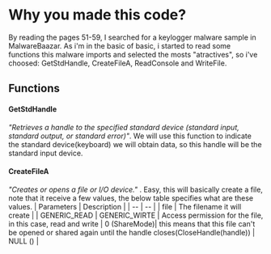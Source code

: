 # Why you made this code?
By reading the pages 51-59, I searched for a keylogger malware sample in MalwareBaazar. As i'm in the basic of basic, i started to read some functions this malware imports and selected the mosts "atractives", so i've choosed: GetStdHandle, CreateFileA, ReadConsole and WriteFile. 

## Functions
#### GetStdHandle
_"Retrieves a handle to the specified standard device (standard input, standard output, or standard error)"_. We will use this function to indicate the standard device(keyboard) we will obtain data, so this handle will be the standard input device.

#### CreateFileA
_"Creates or opens a file or I/O device."_ . Easy, this will basically create a file, note that it receive a few values, the below table specifies what are these values.
| Parameters | Description |
| -- | -- |
| file | The filename it will create |
| GENERIC_READ \| GENERIC_WIRTE | Access permission for the file, in this case, read and write
| 0 (ShareMode)| this means that this file can't be opened or shared again until the handle closes(CloseHandle(handle))
| NULL () | 
